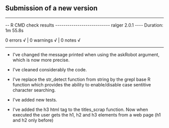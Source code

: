 ## Submission of a new version
---------------------------------------
-- R CMD check results --------------------------- ralger 2.0.1 ----
Duration: 1m 55.8s

0 errors √ | 0 warnings √ | 0 notes √

---------------------------------------

- I've changed the message printed when using the askRobot argument, which is now more precise. 

- I've cleaned considerably the code. 

- I've replace the str_detect function from string by the grepl base R function which provides the ability to enable/disable case sentitive character searching. 

- I've added new tests. 

- I've added the h3 html tag to the titles_scrap function. Now when executed the user gets the h1, h2 and h3 elements from a web page (h1 and h2 only before)
